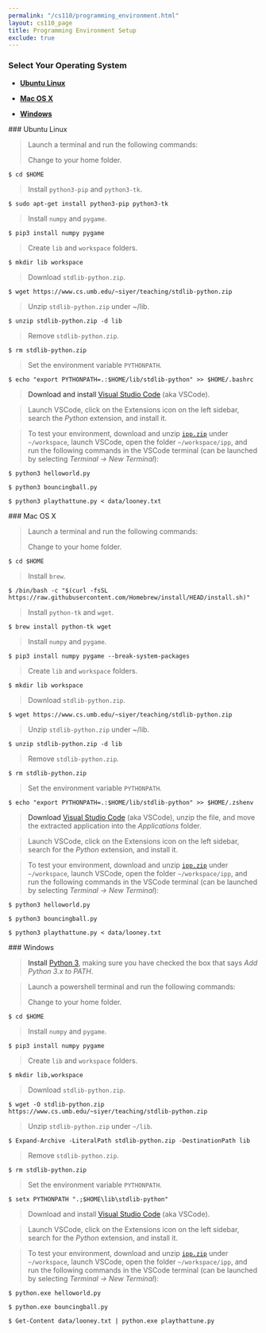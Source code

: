 ```yaml
---
permalink: "/cs110/programming_environment.html"
layout: cs110_page
title: Programming Environment Setup
exclude: true
---
```


### Select Your Operating System

- [**Ubuntu Linux**](#linux)

- [**Mac OS X**](#mac) 

- [**Windows**](#win) 

<a name="linux"/>
### Ubuntu Linux

> Launch a terminal and run the following commands:
>
> Change to your home folder.
```
$ cd $HOME
```
>
> Install `python3-pip` and `python3-tk`.
```
$ sudo apt-get install python3-pip python3-tk
```
>
> Install `numpy` and `pygame`.
```
$ pip3 install numpy pygame
```
>
> Create `lib` and `workspace` folders.
```
$ mkdir lib workspace
```
>
> Download `stdlib-python.zip`.
```
$ wget https://www.cs.umb.edu/~siyer/teaching/stdlib-python.zip
```
>
> Unzip `stdlib-python.zip` under ~/lib.
```
$ unzip stdlib-python.zip -d lib
```
>
> Remove `stdlib-python.zip`.
```
$ rm stdlib-python.zip
```
>
> Set the environment variable `PYTHONPATH`.
```
$ echo "export PYTHONPATH=.:$HOME/lib/stdlib-python" >> $HOME/.bashrc
```

> Download and install [Visual Studio Code](https://code.visualstudio.com/sha/download?build=stable&os=linux-deb-x64) (aka VSCode).

> Launch VSCode, click on the Extensions icon on the left sidebar, search the *Python* extension, and install it.

> To test your environment, download and unzip [`ipp.zip`](https://www.cs.umb.edu/~siyer/teaching/ipp.zip) under `~/workspace`, launch VSCode, open the folder `~/workspace/ipp`, and
run the following commands in the VSCode terminal (can be launched by selecting *Terminal &rarr; New Terminal*):
>
```
$ python3 helloworld.py 
```
```
$ python3 bouncingball.py 
```
```
$ python3 playthattune.py < data/looney.txt 
```

<a name="mac"/>
### Mac OS X

> Launch a terminal and run the following commands: 
>
> Change to your home folder.
```
$ cd $HOME
```
>
> Install `brew`.
```
$ /bin/bash -c "$(curl -fsSL https://raw.githubusercontent.com/Homebrew/install/HEAD/install.sh)"
```
>
> Install `python-tk` and `wget`.
```
$ brew install python-tk wget
```
>
> Install `numpy` and `pygame`.
```
$ pip3 install numpy pygame --break-system-packages
```
>
> Create `lib` and `workspace` folders.
```
$ mkdir lib workspace
```
>
> Download `stdlib-python.zip`.
```
$ wget https://www.cs.umb.edu/~siyer/teaching/stdlib-python.zip
```
>
> Unzip `stdlib-python.zip` under ~/lib.
```
$ unzip stdlib-python.zip -d lib
```
>
> Remove `stdlib-python.zip`.
```
$ rm stdlib-python.zip
```
>
> Set the environment variable `PYTHONPATH`.
```
$ echo "export PYTHONPATH=.:$HOME/lib/stdlib-python" >> $HOME/.zshenv
```

> Download [Visual Studio Code](https://code.visualstudio.com/sha/download?build=stable&os=darwin-universal) (aka VSCode), unzip the file, and move the extracted application into the *Applications* folder.

> Launch VSCode, click on the Extensions icon on the left sidebar, search for the *Python* extension, and install it.

> To test your environment, download and unzip [`ipp.zip`](https://www.cs.umb.edu/~siyer/teaching/ipp.zip) under `~/workspace`, launch VSCode, open the folder `~/workspace/ipp`, and
run the following commands in the VSCode terminal (can be launched by selecting *Terminal &rarr; New Terminal*):
>
```
$ python3 helloworld.py 
```
```
$ python3 bouncingball.py 
```
```
$ python3 playthattune.py < data/looney.txt 
```

<a name="win"/>
### Windows

> Install [Python 3](https://www.python.org/downloads/),  making sure you have checked the box that says *Add
Python 3.x to PATH*.

> Launch a powershell terminal and run the following commands:
>
> Change to your home folder.
```
$ cd $HOME
```
>
> Install `numpy` and `pygame`.
```
$ pip3 install numpy pygame
```
>
> Create `lib` and `workspace` folders.
```
$ mkdir lib,workspace
```
>
> Download `stdlib-python.zip`.
```
$ wget -O stdlib-python.zip https://www.cs.umb.edu/~siyer/teaching/stdlib-python.zip
```
>
> Unzip `stdlib-python.zip` under `~/lib`.
```
$ Expand-Archive -LiteralPath stdlib-python.zip -DestinationPath lib
```
>
> Remove `stdlib-python.zip`.
```
$ rm stdlib-python.zip
```
>
> Set the environment variable `PYTHONPATH`.
```
$ setx PYTHONPATH ".;$HOME\lib\stdlib-python"
```

> Download and install [Visual Studio Code](https://code.visualstudio.com/sha/download?build=stable&os=win32-x64-user) (aka VSCode).

> Launch VSCode, click on the Extensions icon on the left sidebar, search for the *Python* extension, and install it.

> To test your environment, download and unzip [`ipp.zip`](https://www.cs.umb.edu/~siyer/teaching/ipp.zip) under `~/workspace`, launch VSCode, open the folder `~/workspace/ipp`, and run the following commands in the VSCode terminal (can be launched by selecting *Terminal &rarr; New Terminal*):
>
```
$ python.exe helloworld.py 
```
```
$ python.exe bouncingball.py 
```
```
$ Get-Content data/looney.txt | python.exe playthattune.py
```
